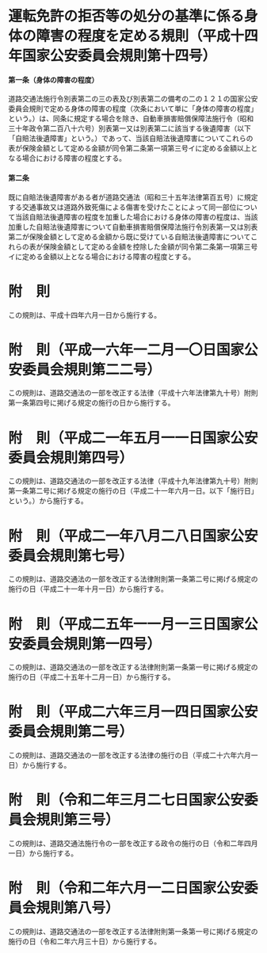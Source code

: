# 運転免許の拒否等の処分の基準に係る身体の障害の程度を定める規則（平成十四年国家公安委員会規則第十四号）
#### 第一条（身体の障害の程度）
道路交通法施行令別表第二の三の表及び別表第二の備考の二の１２１の国家公安委員会規則で定める身体の障害の程度（次条において単に「身体の障害の程度」という。）は、同条に規定する場合を除き、自動車損害賠償保障法施行令（昭和三十年政令第二百八十六号）別表第一又は別表第二に該当する後遺障害（以下「自賠法後遺障害」という。）であって、当該自賠法後遺障害についてこれらの表が保険金額として定める金額が同令第二条第一項第三号イに定める金額以上となる場合における障害の程度とする。
#### 第二条
既に自賠法後遺障害がある者が道路交通法（昭和三十五年法律第百五号）に規定する交通事故又は道路外致死傷による傷害を受けたことによって同一部位について当該自賠法後遺障害の程度を加重した場合における身体の障害の程度は、当該加重した自賠法後遺障害について自動車損害賠償保障法施行令別表第一又は別表第二が保険金額として定める金額から既に受けている自賠法後遺障害についてこれらの表が保険金額として定める金額を控除した金額が同令第二条第一項第三号イに定める金額以上となる場合における障害の程度とする。
# 附　則
この規則は、平成十四年六月一日から施行する。
# 附　則（平成一六年一二月一〇日国家公安委員会規則第二二号）
この規則は、道路交通法の一部を改正する法律（平成十六年法律第九十号）附則第一条第四号に掲げる規定の施行の日から施行する。
# 附　則（平成二一年五月一一日国家公安委員会規則第四号）
この規則は、道路交通法の一部を改正する法律（平成十九年法律第九十号）附則第一条第二号に掲げる規定の施行の日（平成二十一年六月一日。以下「施行日」という。）から施行する。
# 附　則（平成二一年八月二八日国家公安委員会規則第七号）
この規則は、道路交通法の一部を改正する法律附則第一条第二号に掲げる規定の施行の日（平成二十一年十月一日）から施行する。
# 附　則（平成二五年一一月一三日国家公安委員会規則第一四号）
この規則は、道路交通法の一部を改正する法律附則第一条第一号に掲げる規定の施行の日（平成二十五年十二月一日）から施行する。
# 附　則（平成二六年三月一四日国家公安委員会規則第二号）
この規則は、道路交通法の一部を改正する法律の施行の日（平成二十六年六月一日）から施行する。
# 附　則（令和二年三月二七日国家公安委員会規則第三号）
この規則は、道路交通法施行令の一部を改正する政令の施行の日（令和二年四月一日）から施行する。
# 附　則（令和二年六月一二日国家公安委員会規則第八号）
この規則は、道路交通法の一部を改正する法律附則第一条第一号に掲げる規定の施行の日（令和二年六月三十日）から施行する。
